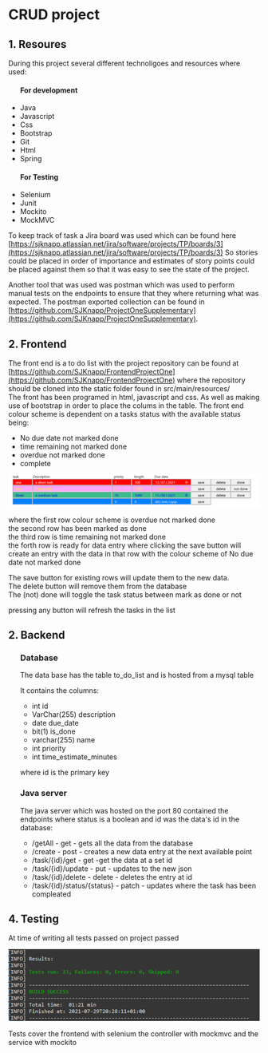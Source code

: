 <h1>CRUD project</h1>

<h2>1. Resoures</h2>

During this project several different technoligoes and resources where used:
<ul>
	<h4>For development</h4>
	<li>Java</li>
	<li>Javascript</li>
	<li>Css</li>
	<li>Bootstrap</li>
	<li>Git</li>
	<li>Html</li>
	<li>Spring</li>
	<h4>For Testing</h4>
	<li>Selenium</li>
	<li>Junit</li>
	<li>Mockito</li>
	<li>MockMVC</li>
</ul>

To keep track of task a Jira board was used which can be found here
[https://sjknapp.atlassian.net/jira/software/projects/TP/boards/3](https://sjknapp.atlassian.net/jira/software/projects/TP/boards/3)
So stories could be placed in order of importance and estimates of story points could be placed against them so that it was easy to 
see the state of the project.

Another tool that was used was postman which was used to perform manual tests on the endpoints to ensure that they where returning 
what was expected. The postman exported collection can be found in 
[https://github.com/SJKnapp/ProjectOneSupplementary](https://github.com/SJKnapp/ProjectOneSupplementary).

<h2>2. Frontend</h2>

The front end is a to do list with the project repository can be found at 
[https://github.com/SJKnapp/FrontendProjectOne](https://github.com/SJKnapp/FrontendProjectOne)
 where the repository should be cloned into the static folder found in src/main/resources/
<br />
The front has been programed in html, javascript and css. As well as making use of bootstrap 
in order to place the colums in the table.
The front end colour scheme is dependent on a tasks status with the available status being:
<ul>
	<li>No due date not marked done</li>
	<li>time remaining not marked done</li>
	<li>overdue not marked done</li>
	<li>complete</li>
</ul>

![image of frontend](https://github.com/SJKnapp/ProjectOneSupplementary/blob/main/Screenshot%202021-07-29%20at%2019-52-17%20Document.png)

where the first row colour scheme is overdue not marked done
<br/>the second row has been marked as done
<br/>the third row is time remaining not marked done
<br/>the forth row is ready for data entry where clicking 
the save button will create an entry with the data in that 
row with the colour scheme of No due date not marked done

The save button for existing rows will update them to the new data.
<br />The delete button will remove them from the database
<br />The (not) done will toggle the task status between mark as done or not

pressing any button will refresh the tasks in the list


<h2>2. Backend</h2>

<ul><h3>Database</h3>

<p>The data base has the table to_do_list and is hosted from a mysql table</p>
<p>It contains the columns:</p>
<ul>
	<li>int id</li>
	<li>VarChar(255) description</li>
	<li>date due_date</li>
	<li>bit(1) is_done</li>
	<li>varchar(255) name</li>
	<li>int priority</li>
	<li>int time_estimate_minutes</li>
</ul>

where id is the primary key

<h3>Java server</h3>

The java server which was hosted on the port 80 contained the endpoints where status is a 
boolean and id was the data's id in the database:

<ul>
	<li>/getAll - get - gets all the data from the database</li>
	<li>/create - post - creates a new data entry at the next available point</li>
	<li>/task/{id}/get - get -get the data at a set id</li>
	<li>/task/{id}/update - put - updates to the new json</li>
	<li>/task/{id}/delete - delete - deletes the entry at id </li>
	<li>/task/{id}/status/{status} - patch - updates where the task has been compleated</li>
</ul>	


</ul>

<h2>4. Testing</h2>

At time of writing all tests passed on project passed

![image of test results](https://github.com/SJKnapp/ProjectOneSupplementary/blob/main/ProjectOneTestResults.PNG)

Tests cover the frontend with selenium the controller with mockmvc and the service with mockito
 
 